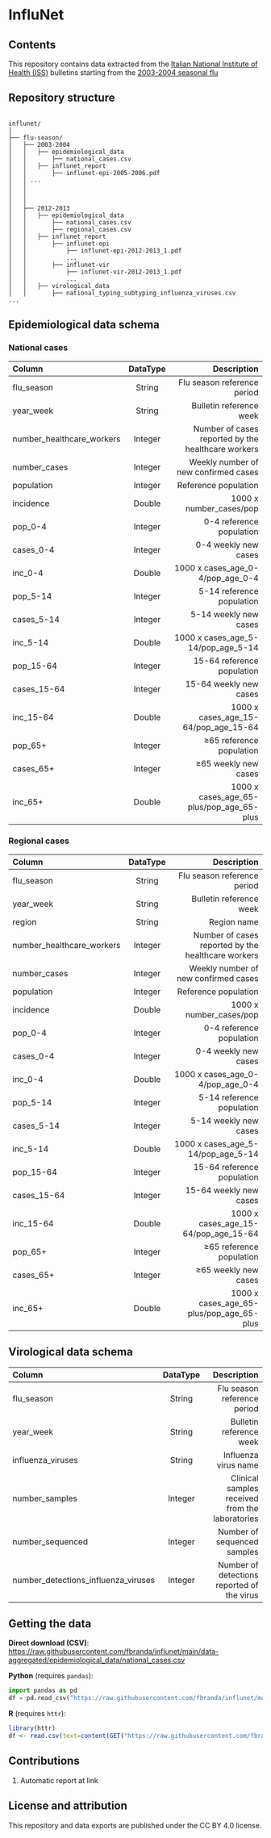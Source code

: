 # InfluNet

## Contents

This repository contains data extracted from the [Italian National Institute of Health (ISS)](https://www.epicentro.iss.it/influenza/influnet) bulletins starting from the [2003-2004 seasonal flu](https://w3.iss.it/site/rmi/influnet/pagine/stagioni.aspx)

## Repository structure
```

influnet/
│
├── flu-season/
│   ├── 2003-2004
│   │   ├── epidemiological_data
│   │       ├── national_cases.csv
│   │   ├── influnet_report
│   │       ├── influnet-epi-2005-2006.pdf
│   │ ...
│   │
│   │   
│   │
│   ├── 2012-2013
│   │   ├── epidemiological_data
│   │       ├── national_cases.csv
│   │       ├── regional_cases.csv
│   │   ├── influnet_report
│   │       ├── influnet-epi
│   │           ├── influnet-epi-2012-2013_1.pdf
│   │           ...
│   │       ├── influnet-vir
│   │           ├── influnet-vir-2012-2013_1.pdf
│   │           ...
│   │   ├── virological_data 
│   │       ├── national_typing_subtyping_influenza_viruses.csv
...

```



## Epidemiological data schema

### National cases

| Column      | DataType | Description     |
| :---        |    :----:   |          ---: |
| flu_season      | String       | Flu season reference period  |
| year_week     |  String       | Bulletin reference week   |
| number_healthcare_workers   | Integer | Number of cases reported by the healthcare workers  |
| number_cases  | Integer | Weekly number of new confirmed cases  |
| population | Integer | Reference population |
| incidence | Double | 1000 x number_cases/pop |
| pop_0-4 | Integer | 0-4 reference population  |
| cases_0-4 | Integer | 0-4 weekly new cases  |
| inc_0-4 | Double | 1000 x cases_age_0-4/pop_age_0-4  |
| pop_5-14 | Integer | 5-14 reference population  |
| cases_5-14 | Integer | 5-14 weekly new cases  |
| inc_5-14 | Double | 1000 x cases_age_5-14/pop_age_5-14  |
| pop_15-64 | Integer | 15-64 reference population  |
| cases_15-64 | Integer | 15-64 weekly new cases  |
| inc_15-64 | Double | 1000 x cases_age_15-64/pop_age_15-64  |
| pop_65+ | Integer | ≥65 reference population  |
| cases_65+ | Integer | ≥65 weekly new cases  |
| inc_65+ | Double | 1000 x cases_age_65-plus/pop_age_65-plus  |

### Regional cases

| Column      | DataType | Description     |
| :---        |    :----:   |          ---: |
| flu_season      | String       | Flu season reference period  |
| year_week     |  String       | Bulletin reference week   |
| region     |  String       | Region name   |
| number_healthcare_workers   | Integer | Number of cases reported by the healthcare workers  |
| number_cases  | Integer | Weekly number of new confirmed cases  |
| population | Integer | Reference population |
| incidence | Double | 1000 x number_cases/pop |
| pop_0-4 | Integer | 0-4 reference population  |
| cases_0-4 | Integer | 0-4 weekly new cases  |
| inc_0-4 | Double | 1000 x cases_age_0-4/pop_age_0-4  |
| pop_5-14 | Integer | 5-14 reference population  |
| cases_5-14 | Integer | 5-14 weekly new cases  |
| inc_5-14 | Double | 1000 x cases_age_5-14/pop_age_5-14  |
| pop_15-64 | Integer | 15-64 reference population  |
| cases_15-64 | Integer | 15-64 weekly new cases  |
| inc_15-64 | Double | 1000 x cases_age_15-64/pop_age_15-64  |
| pop_65+ | Integer | ≥65 reference population  |
| cases_65+ | Integer | ≥65 weekly new cases  |
| inc_65+ | Double | 1000 x cases_age_65-plus/pop_age_65-plus  |

## Virological data schema

| Column      | DataType | Description     |
| :---        |    :----:   |          ---: |
| flu_season      | String       | Flu season reference period  |
| year_week     |  String       | Bulletin reference week   |
| influenza_viruses  |  String       |  Influenza virus name  |
| number_samples | Integer | Clinical samples received from the laboratories  |
| number_sequenced | Integer | Number of sequenced samples |
| number_detections_influenza_viruses | Integer | Number of detections reported of the virus |





## Getting the data

**Direct download (CSV)**: https://raw.githubusercontent.com/fbranda/influnet/main/data-aggregated/epidemiological_data/national_cases.csv

**Python** (requires `pandas`):
```python
import pandas as pd
df = pd.read_csv("https://raw.githubusercontent.com/fbranda/influnet/main/data-aggregated/epidemiological_data/national_cases.csv")
```

**R** (requires `httr`):
```r
library(httr)
df <- read.csv(text=content(GET("https://raw.githubusercontent.com/fbranda/influnet/main/data-aggregated/epidemiological_data/national_cases.csv")))
```

## Contributions
1) Automatic report at link 


## License and attribution

This repository and data exports are published under the CC BY 4.0 license.


